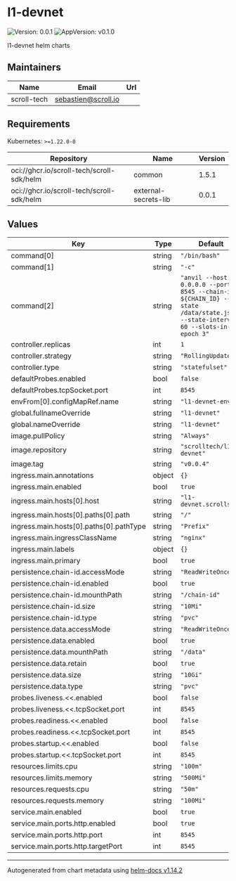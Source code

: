 # l1-devnet

![Version: 0.0.1](https://img.shields.io/badge/Version-0.0.1-informational?style=flat-square) ![AppVersion: v0.1.0](https://img.shields.io/badge/AppVersion-v0.1.0-informational?style=flat-square)

l1-devnet helm charts

## Maintainers

| Name | Email | Url |
| ---- | ------ | --- |
| scroll-tech | <sebastien@scroll.io> |  |

## Requirements

Kubernetes: `>=1.22.0-0`

| Repository | Name | Version |
|------------|------|---------|
| oci://ghcr.io/scroll-tech/scroll-sdk/helm | common | 1.5.1 |
| oci://ghcr.io/scroll-tech/scroll-sdk/helm | external-secrets-lib | 0.0.1 |

## Values

| Key | Type | Default | Description |
|-----|------|---------|-------------|
| command[0] | string | `"/bin/bash"` |  |
| command[1] | string | `"-c"` |  |
| command[2] | string | `"anvil --host 0.0.0.0 --port 8545 --chain-id ${CHAIN_ID} --state /data/state.json --state-interval 60 --slots-in-an-epoch 3"` |  |
| controller.replicas | int | `1` |  |
| controller.strategy | string | `"RollingUpdate"` |  |
| controller.type | string | `"statefulset"` |  |
| defaultProbes.enabled | bool | `false` |  |
| defaultProbes.tcpSocket.port | int | `8545` |  |
| envFrom[0].configMapRef.name | string | `"l1-devnet-env"` |  |
| global.fullnameOverride | string | `"l1-devnet"` |  |
| global.nameOverride | string | `"l1-devnet"` |  |
| image.pullPolicy | string | `"Always"` |  |
| image.repository | string | `"scrolltech/l1-devnet"` |  |
| image.tag | string | `"v0.0.4"` |  |
| ingress.main.annotations | object | `{}` |  |
| ingress.main.enabled | bool | `true` |  |
| ingress.main.hosts[0].host | string | `"l1-devnet.scrollsdk"` |  |
| ingress.main.hosts[0].paths[0].path | string | `"/"` |  |
| ingress.main.hosts[0].paths[0].pathType | string | `"Prefix"` |  |
| ingress.main.ingressClassName | string | `"nginx"` |  |
| ingress.main.labels | object | `{}` |  |
| ingress.main.primary | bool | `true` |  |
| persistence.chain-id.accessMode | string | `"ReadWriteOnce"` |  |
| persistence.chain-id.enabled | bool | `true` |  |
| persistence.chain-id.mounthPath | string | `"/chain-id"` |  |
| persistence.chain-id.size | string | `"10Mi"` |  |
| persistence.chain-id.type | string | `"pvc"` |  |
| persistence.data.accessMode | string | `"ReadWriteOnce"` |  |
| persistence.data.enabled | bool | `true` |  |
| persistence.data.mounthPath | string | `"/data"` |  |
| persistence.data.retain | bool | `true` |  |
| persistence.data.size | string | `"10Gi"` |  |
| persistence.data.type | string | `"pvc"` |  |
| probes.liveness.<<.enabled | bool | `false` |  |
| probes.liveness.<<.tcpSocket.port | int | `8545` |  |
| probes.readiness.<<.enabled | bool | `false` |  |
| probes.readiness.<<.tcpSocket.port | int | `8545` |  |
| probes.startup.<<.enabled | bool | `false` |  |
| probes.startup.<<.tcpSocket.port | int | `8545` |  |
| resources.limits.cpu | string | `"100m"` |  |
| resources.limits.memory | string | `"500Mi"` |  |
| resources.requests.cpu | string | `"50m"` |  |
| resources.requests.memory | string | `"100Mi"` |  |
| service.main.enabled | bool | `true` |  |
| service.main.ports.http.enabled | bool | `true` |  |
| service.main.ports.http.port | int | `8545` |  |
| service.main.ports.http.targetPort | int | `8545` |  |

----------------------------------------------
Autogenerated from chart metadata using [helm-docs v1.14.2](https://github.com/norwoodj/helm-docs/releases/v1.14.2)
